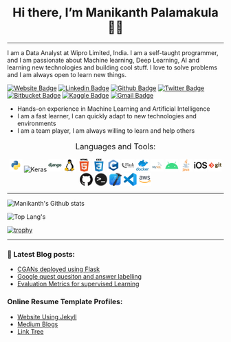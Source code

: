 <h1 align="center">Hi there, I’m Manikanth Palamakula 👨‍💻</h1>
<hr class="dashed">
<p>
I am a Data Analyst at Wipro Limited, India. I am a self-taught programmer, and I am passionate about Machine learning, Deep Learning, AI and learning new technologies and building cool stuff.
I love to solve problems and I am always open to learn new things.
</p>


[![Website Badge](https://img.shields.io/badge/website-000000?style=for-the-badge&logo=About.me&logoColor=white)](https://manikanthp.github.io/)
[![Linkedin Badge](https://img.shields.io/badge/-manikanthp-blue?style=flat-square&logo=Linkedin&logoColor=white&link=/https://www.linkedin.com/in/surya-teja-tadaka-36ba8814a/)](https://www.linkedin.com/in/manikanth123/)
[![Github Badge](https://img.shields.io/badge/-Github-blue?style=flat-square&logo=Github&logoColor=white&link=/https://github.com/manikanthp)](https://github.com/manikanthp)
[![Twitter Badge](https://img.shields.io/badge/-Twitter-blue?style=flat-square&logo=Twitter&logoColor=white&link=/https://twitter.com/manikanthgoud3)](https://twitter.com/manikanthgoud3)
[![Bitbucket Badge](https://img.shields.io/badge/-Bitbucket-blue?style=flat-square&logo=Bitbucket&logoColor=white&link=/https://bitbucket.org/manikanthp/)](https://bitbucket.org/manikanthp/)
[![Kaggle Badge](https://img.shields.io/badge/-kaggle-c14438?style=flat-square&logo=Kaggle&logoColor=white&link=https://www.kaggle.com/manikanthgoud)](https://www.kaggle.com/manikanthgoud)
[![Gmail Badge](https://img.shields.io/badge/-manikanthgoud123@gmail.com-c14438?style=flat-square&logo=Gmail&logoColor=white&link=mailto:manikanthgoud123@gmail.com)](mailto:manikanthgoud123@gmail.com)

- Hands-on experience in Machine Learning and Artificial Intelligence
- I am a fast learner, I can quickly adapt to new technologies and environments
- I am a team player, I am always willing to learn and help others

<p align="center" style="font-size:18px">Languages and Tools:</p>
<p align="center">
<img alt="python" height="30" src="https://raw.githubusercontent.com/github/explore/80688e429a7d4ef2fca1e82350fe8e3517d3494d/topics/python/python.png">
<img alt="Keras" height="30" src="https://upload.wikimedia.org/wikipedia/commons/c/c9/Keras_Logo.jpg?20160918183624">
<img alt="django" height="30" src="https://raw.githubusercontent.com/github/explore/80688e429a7d4ef2fca1e82350fe8e3517d3494d/topics/django/django.png">
<img alt="linux" height="30" src="https://raw.githubusercontent.com/github/explore/80688e429a7d4ef2fca1e82350fe8e3517d3494d/topics/linux/linux.png">
<img alt="html" height="30" src="https://raw.githubusercontent.com/github/explore/80688e429a7d4ef2fca1e82350fe8e3517d3494d/topics/html/html.png">
<img alt="css" height="30" src="https://raw.githubusercontent.com/github/explore/80688e429a7d4ef2fca1e82350fe8e3517d3494d/topics/css/css.png">
<img alt="c" height="30" src="https://raw.githubusercontent.com/github/explore/80688e429a7d4ef2fca1e82350fe8e3517d3494d/topics/c/c.png">
<img alt="flask" height="30" src="https://raw.githubusercontent.com/github/explore/80688e429a7d4ef2fca1e82350fe8e3517d3494d/topics/flask/flask.png">
<img alt="docker" height="30" src="https://raw.githubusercontent.com/github/explore/80688e429a7d4ef2fca1e82350fe8e3517d3494d/topics/docker/docker.png">
<img alt="mysql" height="30" src="https://raw.githubusercontent.com/github/explore/80688e429a7d4ef2fca1e82350fe8e3517d3494d/topics/mysql/mysql.png">
<img alt="android" height="30" src="https://raw.githubusercontent.com/github/explore/80688e429a7d4ef2fca1e82350fe8e3517d3494d/topics/android/android.png" />
<img alt="Java" height="30" src="https://raw.githubusercontent.com/github/explore/80688e429a7d4ef2fca1e82350fe8e3517d3494d/topics/java/java.png" />
<img alt="iOS" height="30" src="https://raw.githubusercontent.com/github/explore/80688e429a7d4ef2fca1e82350fe8e3517d3494d/topics/ios/ios.png" />
<img alt="Git" height="30" src="https://raw.githubusercontent.com/github/explore/80688e429a7d4ef2fca1e82350fe8e3517d3494d/topics/git/git.png" />
<img alt="GitHub" height="30" src="https://raw.githubusercontent.com/github/explore/78df643247d429f6cc873026c0622819ad797942/topics/github/github.png" />
<img alt="Terminal" height="30" src="https://raw.githubusercontent.com/github/explore/80688e429a7d4ef2fca1e82350fe8e3517d3494d/topics/terminal/terminal.png" />
<img alt="XCode" height="30" src="https://raw.githubusercontent.com/github/explore/80688e429a7d4ef2fca1e82350fe8e3517d3494d/topics/xcode/xcode.png" />
<img alt="Visual Studio Code" height="30" src="https://raw.githubusercontent.com/github/explore/80688e429a7d4ef2fca1e82350fe8e3517d3494d/topics/visual-studio-code/visual-studio-code.png" />
<img alt="AWS" height="30" src="https://raw.githubusercontent.com/github/explore/80688e429a7d4ef2fca1e82350fe8e3517d3494d/topics/aws/aws.png" />
</p>
<hr class="dashed">

![Manikanth's Github stats](https://github-readme-stats.vercel.app/api?username=manikanthp&show_icons=true&theme=radical)

![Top Lang's](https://github-readme-stats.vercel.app/api/top-langs/?username=manikanthp&layout=compact&theme=radical)

[![trophy](https://github-profile-trophy.vercel.app/?username=manikanthp&theme=monokai&margin-w=15&margin-h=15&&no-frame=true&row=1)](https://github.com/manikanthp/github-profile-trophy)
<hr class="dashed">

### 📕 Latest Blog posts:
<!-- BLOG-POST-LIST:START -->
- [CGANs deployed using Flask](https://medium.datadriveninvestor.com/pix2pix-image-to-image-translation-with-a-conditional-gan-428878c40d3)
- [Google quest quesiton and answer labelling](https://manikanthgoud123.medium.com/google-quest-q-a-labeling-kaggle-competition-d205bea1e026)
- [Evaluation Metrics for supervised Learning](https://manikanthgoud123.medium.com/evaluation-metrics-for-supervised-learning-3f2c756666af)
<!-- BLOG-POST-LIST:END -->


### Online Resume Template Profiles:
<!-- RESUMES-LIST:START -->
- [Website Using Jekyll](https://manikanthp.github.io/)
- [Medium Blogs](https://manikanthgoud123.medium.com/)
- [Link Tree](https://linktr.ee/manikanthp)
